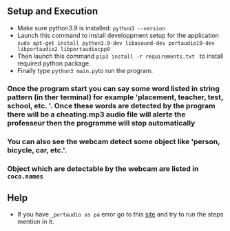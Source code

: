 ## Setup and Execution
- Make sure python3.9 is installed: `python3 --version`
- Launch this command to install developpment setup for the application `sudo apt-get install python3.9-dev libasound-dev portaudio19-dev libportaudio2 libportaudiocpp0`
- Then launch this command `pip3 install -r requirements.txt ` to install required python package.
- Finally type `python3 main.py`to run the program.

### Once the program start you can say some word listed in string pattern (in ther terminal) for example 'placement, teacher, test, school, etc. '. Once these words are detected by the program there will be a cheating.mp3 audio file will alerte the professeur then the programme will stop automatically

### You can also see the webcam detect some object like 'person, bicycle, car, etc.'.
### Object which are detectable by the webcam are listed in `coco.names`  

## Help
- If you have `_portaudio as pa` error go to this [site](https://stackoverflow.com/questions/20023131/cannot-install-pyaudio-gcc-error) and try to run the steps mention in it. 




